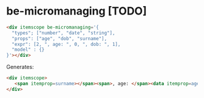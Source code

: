 # be-micromanaging [TODO]

```html
<div itemscope be-micromanaging='{
  "types"; ["number", "date", "string"],
  "props": ["age", "dob", "surname"],
  "expr": [2, ", age: ", 0, ", dob: ", 1], 
  "model" : {}
}'></div>
```

Generates:

```html
<div itemscope>
   <span itemprop=surname></span><span>, age: </span><data itemprop=age></data><span>, dob: </span><time itemprop=dob></time>
</div>
```
